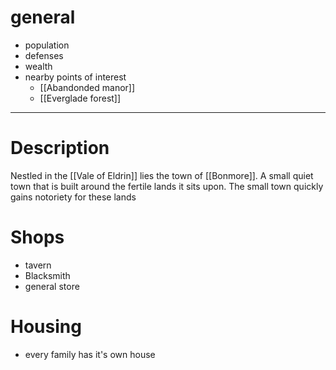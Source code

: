 # general
- population
- defenses
- wealth
- nearby points of interest
	- [[Abandonded manor]]
	- [[Everglade forest]]
---
# Description
Nestled in the [[Vale of Eldrin]] lies the town of [[Bonmore]]. A small quiet town that is built around the fertile lands it sits upon. The small town quickly gains notoriety for these lands 
# Shops
- tavern
- Blacksmith
- general store
# Housing
- every family has it's own house